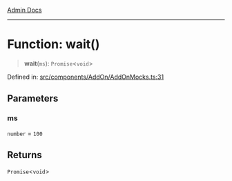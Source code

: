 [Admin Docs](/)

***

# Function: wait()

> **wait**(`ms`): `Promise`\<`void`\>

Defined in: [src/components/AddOn/AddOnMocks.ts:31](https://github.com/PalisadoesFoundation/talawa-admin/blob/main/src/components/AddOn/AddOnMocks.ts#L31)

## Parameters

### ms

`number` = `100`

## Returns

`Promise`\<`void`\>
